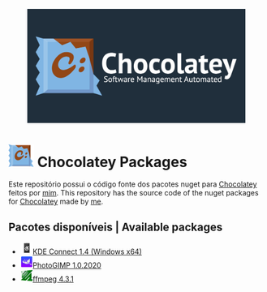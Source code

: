[profile]: https://github.com/AndreAugustoAAQ
[chocolatey]: https://chocolatey.org/
[kdeconnect]: https://invent.kde.org/network/kdeconnect-kde
[photogimp]: https://github.com/Diolinux/PhotoGIMP
[ffmpeg]: https://www.ffmpeg.org/

<p align="center">
  <img width="" height="225px" src="chocolatey_banner.png">
</p>

# <img src="chocolatey.svg" width="50px" /> Chocolatey Packages

Este repositório possui o código fonte dos pacotes nuget para [Chocolatey][chocolatey] feitos por [mim][profile].
This repository has the source code of the nuget packages for [Chocolatey][chocolatey] made by [me][profile].

## Pacotes disponíveis | Available packages
- <img src="kdeconnect-kde/kdeconnect.png" width="24px" />[KDE Connect 1.4 (Windows x64)][kdeconnect]
- <img src="photogimp/photogimp.png" width="24px" />[PhotoGIMP 1.0.2020][photogimp]
- <img src="ffmpeg-shared/ffmpeg.svg" width="24px" />[ffmpeg 4.3.1][ffmpeg]